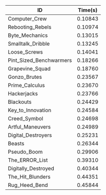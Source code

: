 |ID|Time(s)|
|-|-|
|Computer_Crew|0.10843|
|Rebooting_Rebels|0.10974|
|Byte_Mechanics|0.13015|
|Smalltalk_Dribble|0.13245|
|Loose_Screws|0.14041|
|Pint_Sized_Benchwarmers|0.18266|
|Grapevine_Squad|0.18760|
|Gonzo_Brutes|0.23567|
|Prime_Calculus|0.23670|
|Hackerjacks|0.23766|
|Blackouts|0.24429|
|Key_to_Innovation|0.24584|
|Creed_Symbol|0.24698|
|Artful_Maneuvers|0.24989|
|Digital_Destroyers|0.25231|
|Beasts|0.26344|
|Pseudo_Boom|0.29906|
|The_ERROR_List|0.39310|
|Digitally_Destroyed|0.40344|
|The_Hit_Blunders|0.44351|
|Rug_Heed_Bend|0.45844|

